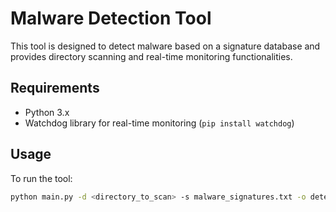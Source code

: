 # Malware Detection Tool

This tool is designed to detect malware based on a signature database and provides directory scanning and real-time monitoring functionalities.

## Requirements
- Python 3.x
- Watchdog library for real-time monitoring (`pip install watchdog`)

## Usage
To run the tool:

```bash
python main.py -d <directory_to_scan> -s malware_signatures.txt -o detection_log.txt [-r]
